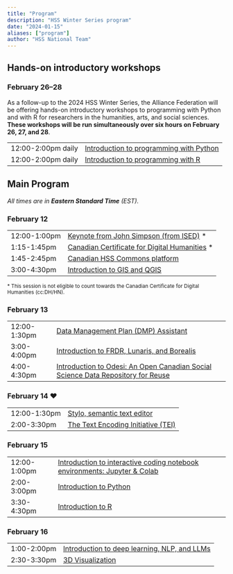 ```yaml
---
title: "Program"
description: "HSS Winter Series program"
date: "2024-01-15"
aliases: ["program"]
author: "HSS National Team"
---
```


## Hands-on introductory workshops

### February 26–28

As a follow-up to the 2024 HSS Winter Series, the Alliance Federation will
be offering hands-on introductory workshops to programming with Python
and with R for researchers in the humanities, arts, and social sciences.
**These workshops will be run simultaneously over six hours on February 26, 27, and 28**.

<table>
  <tr>
    <td>12:00-2:00pm daily</td>
    <td><a href="../python_6h">Introduction to programming with Python</a></td>
  </tr>
  <tr>
    <td>12:00-2:00pm daily</td>
    <td><a href="../r_6h">Introduction to programming with R</a></td>
  </tr>
</table>

## Main Program

*All times are in **Eastern Standard Time** (EST).*

### February 12

<table>
  <tr>
    <td>12:00-1:00pm</td>
    <td><a href="../keynote">Keynote from John Simpson (from ISED)</a> *</td>
  </tr>
  <tr>
    <td>1:15-1:45pm</td>
    <td><a href="../certificate">Canadian Certificate for Digital Humanities</a> *</td>
  </tr>
  <tr>
    <td>1:45-2:45pm</td>
    <td colspan="3"><a href="../commons">Canadian HSS Commons platform</a></td>
  </tr>
  <tr>
    <td>3:00-4:30pm</td>
    <td><a href="../gis">Introduction to GIS and QGIS</a></td>
  </tr>
</table>

<span style="font-size: smaller;">* This session is not eligible to count
towards the Canadian Certificate for Digital Humanities (cc:DH/HN).</span>

### February 13

<table>
  <tr>
    <td>12:00-1:30pm</td>
    <td colspan="3"><a href="../dmp">Data Management Plan (DMP) Assistant</a></td>
  </tr>
  <tr>
    <td>3:00-4:00pm</td>
    <td colspan="3"><a href="../frdr">Introduction to FRDR, Lunaris, and Borealis</a></td>
  </tr>
  <tr>
    <td>4:00-4:30pm</td>
    <td colspan="3"><a href="../odesi">Introduction to Odesi: An Open Canadian Social Science Data Repository for Reuse</a></td>
  </tr>
</table>

### February 14 ❤️

<table>
  <tr>
    <td>12:00-1:30pm</td>
    <td colspan="3"><a href="../stylo">Stylo, semantic text editor</a></td>
  </tr>
  <tr>
    <td>2:00-3:30pm</td>
    <td colspan="3"><a href="../tei">The Text Encoding Initiative (TEI)</a></td>
  </tr>
</table>

### February 15

<table>
  <tr>
    <td>12:00-1:00pm</td>
    <td colspan="3"><a href="../jupyter">Introduction to interactive coding notebook environments: Jupyter & Colab</a></td>
  </tr>
  <tr>
    <td>2:00-3:00pm</td>
    <td colspan="3"><a href="../python">Introduction to Python</a></td>
  </tr>
  <tr>
    <td>3:30-4:30pm</td>
    <td colspan="3"><a href="../r">Introduction to R</a></td>
  </tr>
</table>

### February 16

<table>
  <tr>
    <td>1:00-2:00pm</td>
    <td colspan="3"><a href="../deep">Introduction to deep learning, NLP, and LLMs</a></td>
  </tr>
  <tr>
    <td>2:30-3:30pm</td>
    <td colspan="3"><a href="../vis">3D Visualization</a></td>
  </tr>
</table>

